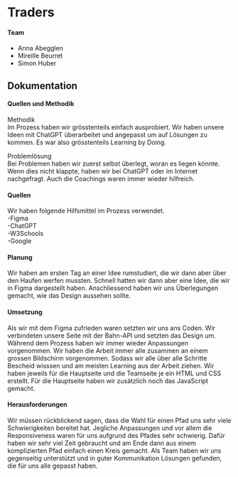 # Traders

#### Team 
- Anna Abegglen
- Mireille Beurret
- Simon Huber

## Dokumentation


#### Quellen und Methodik

Methodik<br>
Im Prozess haben wir grösstenteils einfach ausprobiert. Wir haben unsere Ideen mit ChatGPT überarbeitet und angepasst um auf Lösungen zu kommen. Es war also grösstenteils Learning by Doing. 

Problemlösung<br>
Bei Problemen haben wir zuerst selbst überlegt, woran es liegen könnte. Wenn dies nicht klappte, haben wir bei ChatGPT oder im Internet nachgefragt. Auch die Coachings waren immer wieder hilfreich.


#### Quellen

Wir haben folgende Hilfsmittel im Prozess verwendet. <br>
-Figma <br>
-ChatGPT <br>
-W3Schools  <br>
-Google <br>


#### Planung
Wir haben am ersten Tag an einer Idee rumstudiert, die wir dann aber über den Haufen werfen mussten. Schnell hatten wir dann aber eine Idee, die wir in Figma dargestellt haben. Anschliessend haben wir uns Überlegungen gemacht, wie das Design aussehen sollte.

#### Umsetzung
Als wir mit dem Figma zufrieden waren setzten wir uns ans Coden. Wir verbindeten unsere Seite mit der Bahn-API und setzten das Design um. Während dem Prozess haben wir immer wieder Anpassungen vorgenommen. Wir haben die Arbeit immer alle zusammen an einem grossen Bildschirm vorgenommen. Sodass wir alle über alle Schritte Bescheid wisssen und am meisten Learning aus der Arbeit ziehen. Wir haben jeweils für die Hauptseite und die Teamseite je ein HTML und CSS erstellt. Für die Hauptseite haben wir zusätzlich noch das JavaScript gemacht. 

#### Herausforderungen
Wir müssen rückblickend sagen, dass die Wahl für einen Pfad uns sehr viele Schwierigkeiten bereitet hat. Jegliche Anpassungen und vor allem die Responsiveness waren für uns aufgrund des Pfades sehr schwierig. Dafür haben wir sehr viel Zeit gebraucht und am Ende dann aus einem komplizierten Pfad einfach einen Kreis gemacht. Als Team haben wir uns gegenseitig unterstützt und in guter Kommunikation Lösungen gefunden, die für uns alle gepasst haben.
